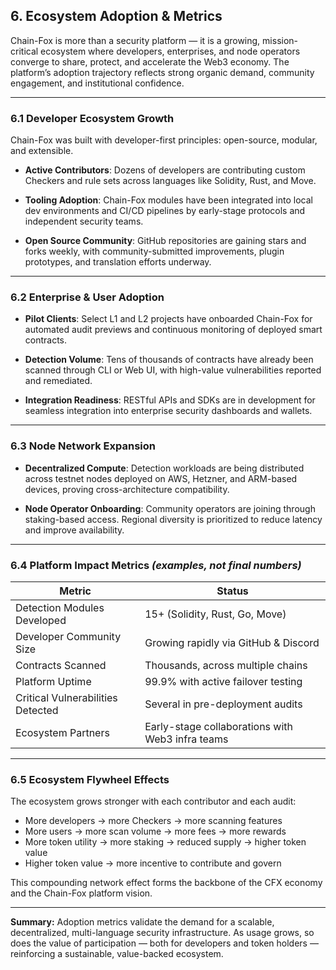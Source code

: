 
## **6. Ecosystem Adoption & Metrics**

Chain-Fox is more than a security platform — it is a growing, mission-critical ecosystem where developers, enterprises, and node operators converge to share, protect, and accelerate the Web3 economy. The platform’s adoption trajectory reflects strong organic demand, community engagement, and institutional confidence.

---

### **6.1 Developer Ecosystem Growth**

Chain-Fox was built with developer-first principles: open-source, modular, and extensible.

* **Active Contributors**:
  Dozens of developers are contributing custom Checkers and rule sets across languages like Solidity, Rust, and Move.

* **Tooling Adoption**:
  Chain-Fox modules have been integrated into local dev environments and CI/CD pipelines by early-stage protocols and independent security teams.

* **Open Source Community**:
  GitHub repositories are gaining stars and forks weekly, with community-submitted improvements, plugin prototypes, and translation efforts underway.

---

### **6.2 Enterprise & User Adoption**

* **Pilot Clients**:
  Select L1 and L2 projects have onboarded Chain-Fox for automated audit previews and continuous monitoring of deployed smart contracts.

* **Detection Volume**:
  Tens of thousands of contracts have already been scanned through CLI or Web UI, with high-value vulnerabilities reported and remediated.

* **Integration Readiness**:
  RESTful APIs and SDKs are in development for seamless integration into enterprise security dashboards and wallets.

---

### **6.3 Node Network Expansion**

* **Decentralized Compute**:
  Detection workloads are being distributed across testnet nodes deployed on AWS, Hetzner, and ARM-based devices, proving cross-architecture compatibility.

* **Node Operator Onboarding**:
  Community operators are joining through staking-based access. Regional diversity is prioritized to reduce latency and improve availability.

---

### **6.4 Platform Impact Metrics** *(examples, not final numbers)*

| Metric                            | Status                                           |
| --------------------------------- | ------------------------------------------------ |
| Detection Modules Developed       | 15+ (Solidity, Rust, Go, Move)                   |
| Developer Community Size          | Growing rapidly via GitHub & Discord             |
| Contracts Scanned                 | Thousands, across multiple chains                |
| Platform Uptime                   | 99.9% with active failover testing               |
| Critical Vulnerabilities Detected | Several in pre-deployment audits                 |
| Ecosystem Partners                | Early-stage collaborations with Web3 infra teams |

---

### **6.5 Ecosystem Flywheel Effects**

The ecosystem grows stronger with each contributor and each audit:

* More developers → more Checkers → more scanning features
* More users → more scan volume → more fees → more rewards
* More token utility → more staking → reduced supply → higher token value
* Higher token value → more incentive to contribute and govern

This compounding network effect forms the backbone of the CFX economy and the Chain-Fox platform vision.

---

**Summary:**
Adoption metrics validate the demand for a scalable, decentralized, multi-language security infrastructure. As usage grows, so does the value of participation — both for developers and token holders — reinforcing a sustainable, value-backed ecosystem.
